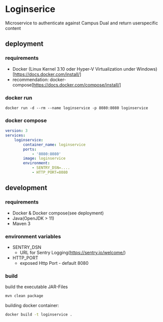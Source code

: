 # Loginserice
Microservice to authenticate against Campus Dual and return userspecific content
## deployment
### requirements
- Docker (Linux Kernel 3.10 oder Hyper-V Virtualization under Windows)[https://docs.docker.com/install/]
- recommendation: docker-compose[https://docs.docker.com/compose/install/]
### docker run 

``
docker run -d --rm --name loginservice -p 8080:8080 loginservice  
``
### docker compose

```yaml
version: 3
services:
    loginservice:
        container_name: loginservice
        ports:
            - '8080:8080'
        image: loginservice
        environment:
            - SENTRY_DSN=....
            - HTTP_PORT=8080
```
## development
### requirements    
- Docker & Docker compose(see deployment)
- Java(OpenJDK > 11)
- Maven 3
### environment variables
- SENTRY_DSN
    - URL for Sentry Logging(https://sentry.io/welcome/)
- HTTP_PORT
    - exposed Http Port - default 8080
### build
build the executable JAR-Files
```bash
mvn clean package
```
building docker container:
```bash
docker build -t loginservice .
```





